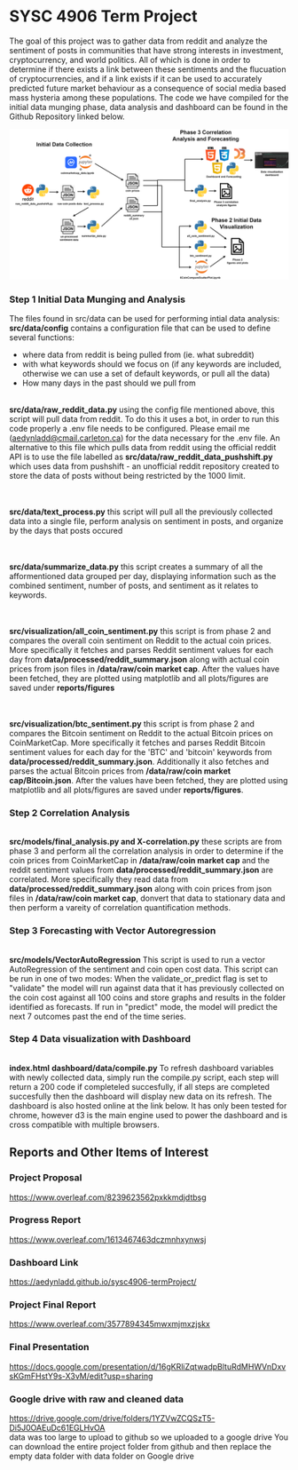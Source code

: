 # SYSC 4906 Term Project
The goal of this project was to gather data from reddit and analyze the sentiment of posts in communities that have strong interests in investment, cryptocurrency, and world politics. All of which is done in order to determine if there exists a link between these sentiments and the flucuation of cryptocurrencies, and if a link exists if it can be used to accurately predicted future market behaviour as a consequence of social media based mass hysteria among these populations. The code we have compiled for the initial data munging phase, data analysis and dashboard can be found in the Github Repository linked below.  

![plot](./reports/figures/project_overview.png)

### Step 1 Initial Data Munging and Analysis
The files found in src/data can be used for performing intial data analysis:
<br>
<b>src/data/config</b> contains a configuration file that can be used to define several functions:
 - where data from reddit is being pulled from (ie. what subreddit)
 - with what keywords should we focus on (if any keywords are included, otherwise we can use a set of default keywords, or pull all the data)
 - How many days in the past should we pull from
<br><br>

<b>src/data/raw_reddit_data.py</b> using the config file mentioned above, this script will pull data from reddit. To do this it uses a bot, in order to run this code properly a .env file needs to be configured. Please email me (aedynladd@cmail.carleton.ca) for the data necessary for the .env file. An alternative to this file which pulls data from reddit using the official reddit API is to use the file labelled as <b>src/data/raw_reddit_data_pushshift.py</b> which uses data from pushshift - an unofficial reddit repository created to store the data of posts without being restricted by the 1000 limit.

<br><br>
<b>src/data/text_process.py</b> this script will pull all the previously collected data into a single file, perform analysis on sentiment in posts, and organize by the days that posts occured

<br><br>
<b>src/data/summarize_data.py</b> this script creates a summary of all the afformentioned data grouped per day, displaying information such as the combined sentiment, number of posts, and sentiment as it relates to keywords.

<br><br>
<b>src/visualization/all_coin_sentiment.py</b> this script is from phase 2 and compares the overall coin sentiment on Reddit to the actual coin prices. More specifically it fetches and parses Reddit sentiment values for each day from <b>data/processed/reddit_summary.json</b> along with actual coin prices from json files in <b>/data/raw/coin market cap</b>. After the values have been fetched, they are plotted using matplotlib and all plots/figures are saved under <b>reports/figures</b>

<br><br>
<b>src/visualization/btc_sentiment.py</b> this script is from phase 2 and compares the Bitcoin sentiment on Reddit to the actual Bitcoin prices on CoinMarketCap. More specifically it fetches and parses Reddit Bitcoin sentiment values for each day for the 'BTC' and 'bitcoin' keywords from <b>data/processed/reddit_summary.json</b>. Additionally it also fetches and parses the actual Bitcoin prices from <b>/data/raw/coin market cap/Bitcoin.json</b>. After the values have been fetched, they are plotted using matplotlib and all plots/figures are saved under <b>reports/figures</b>.

### Step 2 Correlation Analysis
<br>
<b>src/models/final_analysis.py and X-correlation.py</b> these scripts are from phase 3 and perform all the correlation analysis in order to determine if the coin prices from CoinMarketCap in <b>/data/raw/coin market cap</b> and the reddit sentiment values from <b>data/processed/reddit_summary.json</b> are correlated. More specifically they read data from <b>data/processed/reddit_summary.json</b> along with coin prices from json files in <b>/data/raw/coin market cap</b>, donvert that data to stationary data and then perform a vareity of correlation quantification methods.

### Step 3 Forecasting with Vector Autoregression
<br>
<b>src/models/VectorAutoRegression</b>  This script is used to run a vector AutoRegression of the sentiment and coin open cost data. This script can be run in one of two modes: When the validate_or_predict flag is set to "validate" the model will run against data that it has previously collected on the coin cost against all 100 coins and store graphs and results in the folder identified as forecasts.  If run in "predict" mode, the model will predict the next 7 outcomes past the end of the time series.

### Step 4 Data visualization with Dashboard
<br>
<b>index.html</b>
<b>dashboard/data/compile.py</b>  To refresh dashboard variables with newly collected data, simply run the compile.py script, each step will return a 200 code if completeled succesfully, if all steps are completed succesfully then the dashboard will display new data on its refresh. The dashboard is also hosted online at the link below. It has only been tested for chrome, however d3 is the main engine used to power the dashboard and is cross compatible with multiple browsers.

## Reports and Other Items of Interest
### Project Proposal
https://www.overleaf.com/8239623562pxkkmdjdtbsg

### Progress Report
https://www.overleaf.com/1613467463dczmnhxynwsj

### Dashboard Link
https://aedynladd.github.io/sysc4906-termProject/

### Project Final Report
https://www.overleaf.com/3577894345mwxmjmxzjskx

### Final Presentation 
https://docs.google.com/presentation/d/16gKRliZqtwadpBltuRdMHWVnDxvsKGmFHstY9s-X3vM/edit?usp=sharing

### Google drive with raw and cleaned data
https://drive.google.com/drive/folders/1YZVwZCQSzT5-Di5J0OAEuDc61EGLHvOA
<br>
data was too large to upload to github so we uploaded to a google drive
You can download the entire project folder from github and then replace the empty data folder with data folder on Google drive
